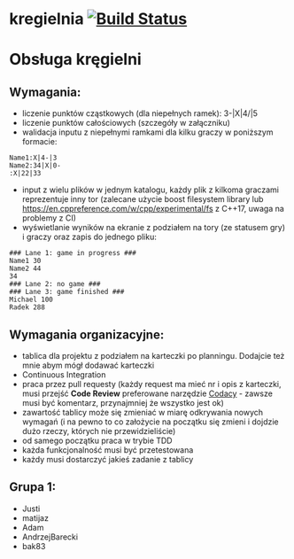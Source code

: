 # kregielnia [![Build Status](https://www.travis-ci.org/kregielnia/kregielnia.svg?branch=master)](https://www.travis-ci.org/gorral/kregielnia)

Obsługa kręgielni
========================
Wymagania:
----------------------------------------
- liczenie punktów cząstkowych (dla niepełnych ramek): 3-|X|4/|5
- liczenie punktów całościowych (szczegóły w załączniku)
- walidacja inputu z niepełnymi ramkami dla kilku graczy w poniższym formacie:
~~~~~~
Name1:X|4-|3
Name2:34|X|0-
:X|22|33
~~~~~~
- input z wielu plików w jednym katalogu, każdy plik z kilkoma graczami reprezentuje inny tor (zalecane użycie boost filesystem library lub https://en.cppreference.com/w/cpp/experimental/fs z C++17, uwaga na problemy z CI)
- wyświetlanie wyników na ekranie z podziałem na tory (ze statusem gry) i graczy oraz zapis do jednego pliku:
~~~~~~
### Lane 1: game in progress ###
Name1 30
Name2 44
34
### Lane 2: no game ###
### Lane 3: game finished ###
Michael 100
Radek 288
~~~~~~

Wymagania organizacyjne:
---------------------------------------------
- tablica dla projektu z podziałem na karteczki po planningu. Dodajcie też mnie abym mógł dodawać karteczki
- Continuous Integration
- praca przez pull requesty (każdy request ma mieć nr i opis z karteczki, musi przejść **Code Review** preferowane narzędzie [Codacy](https://www.codacy.com/) - zawsze musi być komentarz, przynajmniej że wszystko jest ok)
- zawartość tablicy może się zmieniać w miarę odkrywania nowych wymagań (i na pewno to co założycie na początku się zmieni i dojdzie dużo rzeczy, których nie przewidzieliście)
- od samego początku praca w trybie TDD
- każda funkcjonalność musi być przetestowana
- każdy musi dostarczyć jakieś zadanie z tablicy

Grupa 1:
------
- Justi
- matijaz
- Adam
- AndrzejBarecki
- bak83

